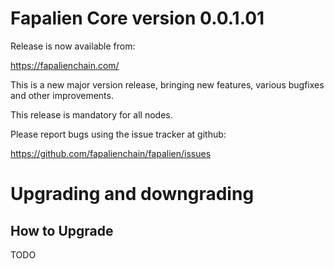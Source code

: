 Fapalien Core version 0.0.1.01
==========================

Release is now available from:

<https://fapalienchain.com/>

This is a new major version release, bringing new features, various bugfixes
and other improvements.

This release is mandatory for all nodes.

Please report bugs using the issue tracker at github:

<https://github.com/fapalienchain/fapalien/issues>


Upgrading and downgrading
=========================

How to Upgrade
--------------
TODO

